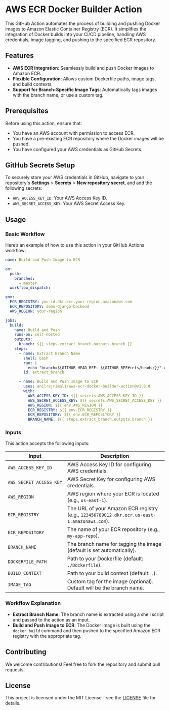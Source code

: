 
# AWS ECR Docker Builder Action

This GitHub Action automates the process of building and pushing Docker images to Amazon Elastic Container Registry (ECR). It simplifies the integration of Docker builds into your CI/CD pipeline, handling AWS credentials, image tagging, and pushing to the specified ECR repository.

## Features

- **AWS ECR Integration**: Seamlessly build and push Docker images to Amazon ECR.
- **Flexible Configuration**: Allows custom Dockerfile paths, image tags, and build contexts.
- **Support for Branch-Specific Image Tags**: Automatically tags images with the branch name, or use a custom tag.

## Prerequisites

Before using this action, ensure that:

- You have an AWS account with permission to access ECR.
- You have a pre-existing ECR repository where the Docker images will be pushed.
- You have configured your AWS credentials as GitHub Secrets.

## GitHub Secrets Setup

To securely store your AWS credentials in GitHub, navigate to your repository's **Settings** > **Secrets** > **New repository secret**, and add the following secrets:

- `AWS_ACCESS_KEY_ID`: Your AWS Access Key ID.
- `AWS_SECRET_ACCESS_KEY`: Your AWS Secret Access Key.

## Usage

### Basic Workflow

Here’s an example of how to use this action in your GitHub Actions workflow:

```yaml
name: Build and Push Image to ECR

on:
  push:
    branches:
      - master
  workflow_dispatch:

env:
  ECR_REGISTRY: you-id.dkr.ecr.your-region.amazonaws.com
  ECR_REPOSITORY: demo-django-backend
  AWS_REGION: your-region

jobs:
  build:
    name: Build and Push
    runs-on: self-hosted
    outputs:
      branch: ${{ steps.extract_branch.outputs.branch }}
    steps:
      - name: Extract Branch Name
        shell: bash
        run: |
          echo "branch=${GITHUB_HEAD_REF:-${GITHUB_REF#refs/heads/}}" >> $GITHUB_OUTPUT
        id: extract_branch

      - name: Build and Push Image to ECR
        uses: anilrajrimal1/aws-ecr-docker-builder-action@v1.0.0
        with:
          AWS_ACCESS_KEY_ID: ${{ secrets.AWS_ACCESS_KEY_ID }}
          AWS_SECRET_ACCESS_KEY: ${{ secrets.AWS_SECRET_ACCESS_KEY }}
          AWS_REGION: ${{ env.AWS_REGION }}
          ECR_REGISTRY: ${{ env.ECR_REGISTRY }}
          ECR_REPOSITORY: ${{ env.ECR_REPOSITORY }}
          BRANCH_NAME: ${{ steps.extract_branch.outputs.branch }}
```

### Inputs

This action accepts the following inputs:

| **Input**           | **Description**                                                                 |
|---------------------|---------------------------------------------------------------------------------|
| `AWS_ACCESS_KEY_ID` | AWS Access Key ID for configuring AWS credentials.                             |
| `AWS_SECRET_ACCESS_KEY` | AWS Secret Key for configuring AWS credentials.                               |
| `AWS_REGION`        | AWS region where your ECR is located (e.g., `us-east-1`).                      |
| `ECR_REGISTRY`      | The URL of your Amazon ECR registry (e.g., `123456789012.dkr.ecr.us-east-1.amazonaws.com`). |
| `ECR_REPOSITORY`    | The name of your ECR repository (e.g., `my-app-repo`).                         |
| `BRANCH_NAME`       | The branch name for tagging the image (default is set automatically).          |
| `DOCKERFILE_PATH`   | Path to your Dockerfile (default: `./Dockerfile`).                             |
| `BUILD_CONTEXT`     | Path to your build context (default: `.`).                                     |
| `IMAGE_TAG`         | Custom tag for the image (optional). Default will be the branch name.          |

### Workflow Explanation

- **Extract Branch Name**: The branch name is extracted using a shell script and passed to the action as an input.
- **Build and Push Image to ECR**: The Docker image is built using the `docker build` command and then pushed to the specified Amazon ECR registry with the appropriate tag.

## Contributing

We welcome contributions! Feel free to fork the repository and submit pull requests.

## License

This project is licensed under the MIT License - see the [LICENSE](LICENSE) file for details.
